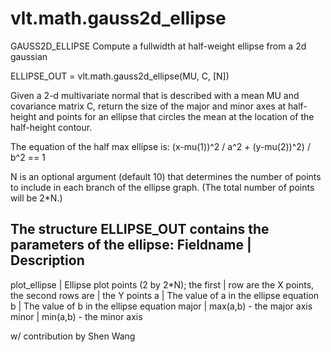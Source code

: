 # vlt.math.gauss2d_ellipse

  GAUSS2D_ELLIPSE Compute a fullwidth at half-weight ellipse from a 2d gaussian
 
   ELLIPSE_OUT = vlt.math.gauss2d_ellipse(MU, C, [N])
 
   Given a 2-d multivariate normal that is described with a mean MU
   and covariance matrix C, return the size of the major and minor 
   axes at half-height and points for an ellipse that circles the
   mean at the location of the half-height contour.
 
   The equation of the half max ellipse is:
      (x-mu(1))^2 / a^2 + (y-mu(2))^2) / b^2 == 1
 
   N is an optional argument (default 10) that determines the number
   of points to include in each branch of the ellipse graph. (The
   total number of points will be 2*N.)
 
   The structure ELLIPSE_OUT contains the parameters of the ellipse:
   Fieldname          | Description
   -----------------------------------------------------------------
   plot_ellipse       | Ellipse plot points (2 by 2*N); the first 
                      |   row are the X points, the second rows are
                      |   the Y points
   a                  | The value of a in the ellipse equation
   b                  | The value of b in the ellipse equation
   major              | max(a,b) - the major axis
   minor              | min(a,b) - the minor axis
 
 
   w/ contribution by Shen Wang

